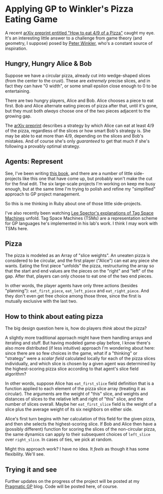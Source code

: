 # Applying GP to Winkler's Pizza Eating Game

A recent [arXiv preprint entitled "How to eat 4/9 of a Pizza"](http://arxiv.org/abs/0812.2870) caught my eye. It's an interesting little answer to a challenge from game theory (and geometry, I suppose) posed by [Peter Winkler](http://www.math.dartmouth.edu/~pw/), who's a constant source of inspiration.

## Hungry, Hungry Alice & Bob

Suppose we have a circular pizza, already cut into wedge-shaped slices (from the center to the crust). These are *extremely* precise slices, and in fact they can have "0 width", or some small epsilon close enough to 0 to be entertaining.

There are two hungry players, Alice and Bob. Alice chooses a piece to eat first. Bob and Alice alternate eating pieces of pizza after that, until it's gone, but they must both *always* choose one of the two pieces adjacent to the growing gap.

The [arXiv preprint](http://arxiv.org/abs/0812.2870) describes a strategy by which Alice can eat at least 4/9 of the pizza, regardless of the slices or how smart Bob's strategy is. She may be able to eat more than 4/9, depending on the slices and Bob's mistakes. And of course she's only *guaranteed* to get that much if she's following a provably optimal strategy.

## Agents: Represent

See, I've been writing [this book](https://leanpub.com/pragmaticGP), and there are a number of little side-projects like this one that have come up, but probably won't make the cut for the final edit. The six large-scale projects I'm working on keep me busy enough, but at the same time I'm trying to polish and refine my "simplified" approach to GP project management.

So this is me thinking in Ruby about one of those little side-projects.

I've also recently been watching [Lee Spector's explanations of Tag Space Machines](https://hampedia.org/wiki/File:Tsm.pdf) unfold. Tag Space Machines (TSMs) are a representation scheme for GP languages he's implemented in his lab's work. I think I may work with TSMs here.

## Pizza

The pizza is modeled as an Array of "slice weights". An uneaten pizza is considered to be circular, and the first player ("Alice") can eat any piece she wants. Eating the first piece "unfolds" the pizza, restructuring the array so that the start and end values are the pieces on the "right" and "left" of the gap. After that, players can only choose to eat one of the two end pieces.

In other words, the player agents have only three actions (besides "planning"): `eat_first_piece`, `eat_left_piece` and `eat_right_piece`. And they don't even get free choice among those three, since the first is mutually exclusive with the last two.

## How to think about eating pizza

The big design question here is, how do players *think* about the pizza? 

A slightly more traditional approach might have them handling arrays and iterating and stuff. But having modeled game-play before, I know there's also more distributed (if less intuitive) approach I'm wondering about here: since there are so few choices in the game, what if a "thinking" or "strategy" were a *scalar field* calculated locally for each of the pizza slices individually, and which slice is chosen by a given agent was determined by the highest-scoring pizza slice according to that agent's slice field algorithm?

In other words, suppose Alice has `eat_first_slice` field definition that is a function applied to each element of the pizza slice array (treating it as circular). The arguments are the weight of "this" slice, and weights and distances of slices to the relative left and right of "this" slice, and the number of slices overall. Maybe her `eat_first_slice` field is the weight of a slice plus the average weight of its six neighbors on either side.

Alice's first turn begins with her calculation of this field for the given pizza, and then she selects the highest-scoring slice. If Bob and Alice then have a (possibly different) function for scoring the slices of the non-circular pizza, the same dynamics can apply to their subsequent choices of `left_slice` over `right_slice`. In cases of ties, we pick at random.

Might this approach work? I have no idea. It *feels* as though it has some flexibility. We'll see.

## Trying it and see

Further updates on the progress of the project will be posted at my [Pragmatic GP](http://www.vagueinnovation.com/pragmatic_gp/) blog. Code will be posted here, of course.